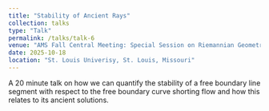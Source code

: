 ```yaml
---
title: "Stability of Ancient Rays"
collection: talks
type: "Talk"
permalink: /talks/talk-6
venue: "AMS Fall Central Meeting: Special Session on Riemannian Geometry and Symmetry II"
date: 2025-10-18
location: "St. Louis Univerisy, St. Louis, Missouri"
---
```

A 20 minute talk on how we can quantify the stability of a free boundary line segment with respect to the free boundary curve shorting flow and how this relates to its ancient solutions.

